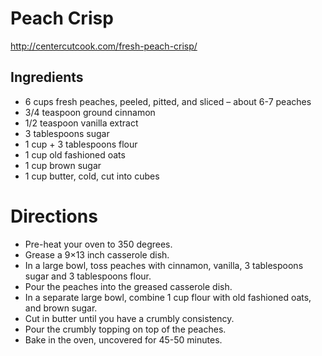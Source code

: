 # Peach Crisp
http://centercutcook.com/fresh-peach-crisp/

## Ingredients
* 6 cups fresh peaches, peeled, pitted, and sliced – about 6-7 peaches
* 3/4 teaspoon ground cinnamon
* 1/2 teaspoon vanilla extract
* 3 tablespoons sugar
* 1 cup + 3 tablespoons flour
* 1 cup old fashioned oats
* 1 cup brown sugar
* 1 cup butter, cold, cut into cubes


# Directions
* Pre-heat your oven to 350 degrees.
* Grease a 9×13 inch casserole dish.
* In a large bowl, toss peaches with cinnamon, vanilla, 3 tablespoons sugar and 3 tablespoons flour.
* Pour the peaches into the greased casserole dish.
* In a separate large bowl, combine 1 cup flour with old fashioned oats, and brown sugar.
* Cut in butter until you have a crumbly consistency.
* Pour the crumbly topping on top of the peaches.
* Bake in the oven, uncovered for 45-50 minutes.
